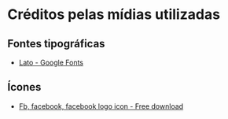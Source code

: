 # Créditos pelas mídias utilizadas

## Fontes tipográficas

- [Lato - Google Fonts](https://fonts.google.com/specimen/Lato)

## Ícones

- [Fb, facebook, facebook logo icon - Free download](https://www.iconfinder.com/icons/5296499/fb_facebook_facebook_logo_icon)
